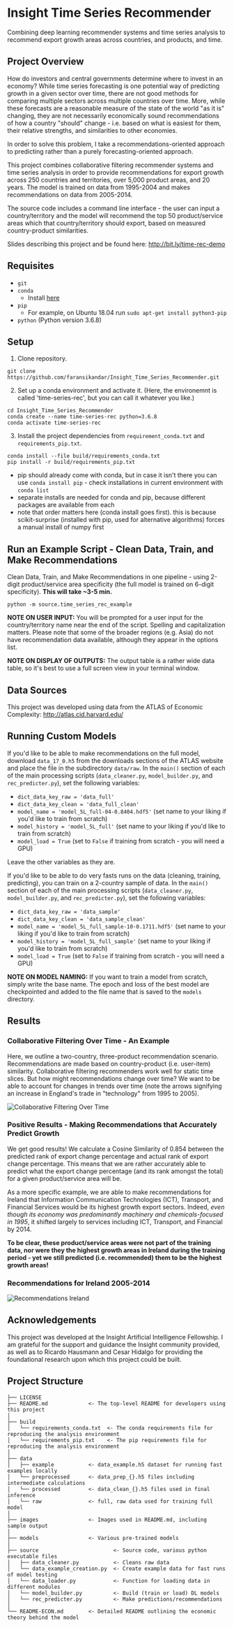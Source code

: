 # Insight Time Series Recommender

Combining deep learning recommender systems and time series analysis to recommend export growth areas across countries, and products, and time.

## Project Overview

How do investors and central governments determine where to invest in an economy? While time series forecasting is one potential way of predicting growth in a given sector over time, there are not good methods for comparing multiple sectors across multiple countries over time. More, while these forecasts are a reasonable measure of the state of the world "as it is" changing, they are not necessarily economically sound recommendations of how a country "should" change - i.e. based on what is easiest for them, their relative strengths, and similarities to other economies.

In order to solve this problem, I take a recommendations-oriented approach to predicting rather than a purely forecasting-oriented approach.

This project combines collaborative filtering recommender systems and time series analysis in order to provide recommendations for export growth across 250 countries and territories, over 5,000 product areas, and 20 years. The model is trained on data from 1995-2004 and makes recommendations on data from 2005-2014.

The source code includes a command line interface - the user can input a country/territory and the model will recommend the top 50 product/service areas which that country/territory should export, based on measured country-product similarities.

Slides describing this project and be found here: http://bit.ly/time-rec-demo

## Requisites

- `git`
- `conda`
  * Install [here](https://docs.conda.io/projects/conda/en/latest/user-guide/install/)
- `pip`
  * For example, on Ubuntu 18.04 run `sudo apt-get install python3-pip`
- `python` (Python version 3.6.8)

## Setup

1. Clone repository.
```
git clone https://github.com/faransikandar/Insight_Time_Series_Recommender.git
```

2. Set up a conda environment and activate it. (Here, the environemnt is called 'time-series-rec', but you can call it whatever you like.)
```
cd Insight_Time_Series_Recommender
conda create --name time-series-rec python=3.6.8
conda activate time-series-rec
```

3. Install the project dependencies from `requirement_conda.txt` and `requirements_pip.txt`.
```
conda install --file build/requirements_conda.txt
pip install -r build/requirements_pip.txt
```
* pip should already come with conda, but in case it isn't there you can use `conda install pip` - check installations in current environment with `conda list`
* separate installs are needed for conda and pip, because different packages are available from each
* note that order matters here (conda install goes first). this is because scikit-surprise (installed with pip, used for alternative algorithms) forces a manual install of numpy first

## Run an Example Script - Clean Data, Train, and Make Recommendations

Clean Data, Train, and Make Recommendations in one pipeline - using 2-digit product/service area specificity (the full model is trained on 6-digit specificity). **This will take ~3-5 min.**

```
python -m source.time_series_rec_example
```

**NOTE ON USER INPUT:** You will be prompted for a user input for the country/territory name near the end of the script. Spelling and capitalization matters. Please note that some of the broader regions (e.g. Asia) do not have recommendation data available, although they appear in the options list.

**NOTE ON DISPLAY OF OUTPUTS:** The output table is a rather wide data table, so it's best to use a full screen view in your terminal window.

## Data Sources

This project was developed using data from the ATLAS of Economic Complexity: http://atlas.cid.harvard.edu/

## Running Custom Models

If you'd like to be able to make recommendations on the full model, download `data_17_0.h5` from the downloads sections of the ATLAS website and place the file in the subdirectory `data/raw`. In the `main()` section of each of the main processing scripts (`data_cleaner.py`, `model_builder.py`, and `rec_predicter.py`), set the following variables:
- `dict_data_key_raw = 'data_full'`
- `dict_data_key_clean = 'data_full_clean'`
- `model_name = 'model_5L_full-04-0.8404.hdf5'` (set name to your liking if you'd like to train from scratch)
- `model_history = 'model_5L_full'` (set name to your liking if you'd like to train from scratch)
- `model_load = True` (set to `False` if training from scratch - you will need a GPU)

Leave the other variables as they are.

If you'd like to be able to do very fasts runs on the data (cleaning, training, predicting), you can train on a 2-country sample of data. In the `main()` section of each of the main processing scripts (`data_cleaner.py`, `model_builder.py`, and `rec_predicter.py`), set the following variables:
- `dict_data_key_raw = 'data_sample'`
- `dict_data_key_clean = 'data_sample_clean'`
- `model_name = 'model_5L_full_sample-10-0.1711.hdf5'` (set name to your liking if you'd like to train from scratch)
- `model_history = 'model_5L_full_sample'` (set name to your liking if you'd like to train from scratch)
- `model_load = True` (set to `False` if training from scratch - you will need a GPU)

**NOTE ON MODEL NAMING:** If you want to train a model from scratch, simply write the base name. The epoch and loss of the best model are checkpointed and added to the file name that is saved to the `models` directory.

## Results

### Collaborative Filtering Over Time - An Example

Here, we outline a two-country, three-product recommendation scenario. Recommendations are made based on country-product (i.e. user-item) similarity. Collaborative filtering recommenders work well for static time slices. But how might recommendations change over time? We want to be able to account for changes in trends over time (note the arrows signifying an increase in England's trade in "technology" from 1995 to 2005).

![Collaborative Filtering Over Time](images/Insight_Collab_Filtering_Over_Time.png)

### Positive Results - Making Recommendations that  Accurately Predict Growth

We get good results! We calculate a Cosine Similarity of 0.854 between the predicted rank of export change percentage and actual rank of export change percentage. This means that we are rather accurately able to predict what the export change percentage (and its rank amongst the total) for a given product/service area will be.

As a more specific example, we are able to make recommendations for Ireland that Information Communication Technologies (ICT), Transport, and Financial Services would be its highest growth export sectors. Indeed, *even though its economy was predominantly machinery and chemicals-focused in 1995*, it shifted largely to services including ICT, Transport, and Financial by 2014.

**To be clear, these product/service areas were not part of the training data, nor were they the highest growth areas in Ireland during the training period - yet we still predicted (i.e. recommended) them to be the highest growth areas!**

### Recommendations for Ireland 2005-2014

![Recommendations Ireland](images/Insight_Recs_Ireland.png)

## Acknowledgements

This project was developed at the Insight Artificial Intelligence Fellowship. I am grateful for the support and guidance the Insight community provided, as well as to Ricardo Hausmann and Cesar Hidalgo for providing the foundational research upon which this project could be built.

## Project Structure
```
├── LICENSE
├── README.md             <- The top-level README for developers using this project
│
├── build
│   └── requirements_conda.txt  <- The conda requirements file for reproducing the analysis environment
│   └── requirements_pip.txt    <- The pip requirements file for reproducing the analysis environment
│
├── data
│   ├── example           <- data_example.h5 dataset for running fast examples locally
│   └── preprocessed      <- data_prep_{}.h5 files including intermediate calculations
│   └── processed         <- data_clean_{}.h5 files used in final inference
│   └── raw               <- full, raw data used for training full model
│
├── images                <- Images used in README.md, including sample output
│
├── models                <- Various pre-trained models
│
├── source                        <- Source code, various python executable files
│   ├── data_cleaner.py           <- Cleans raw data
│   └── data_example_creation.py  <- Create example data for fast runs of model testing
│   └── data_loader.py            <- Function for loading data in different modules
│   └── model_builder.py          <- Build (train or load) DL models
│   └── rec_predicter.py          <- Make predictions/recommendations
│
└── README-ECON.md        <- Detailed README outlining the economic theory behind the model
```
